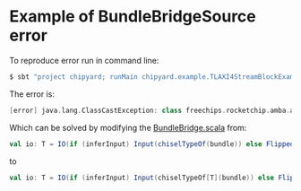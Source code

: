 # Example of BundleBridgeSource error

To reproduce error run in command line:
```bash
$ sbt "project chipyard; runMain chipyard.example.TLAXI4StreamBlockExampleApp"
```

The error is:
```scala
[error] java.lang.ClassCastException: class freechips.rocketchip.amba.axi4stream.AXI4StreamBundle cannot be cast to class scala.runtime.Nothing$ (freechips.rocketchip.amba.axi4stream.AXI4StreamBundle is in unnamed module of loader sbt.internal.LayeredClassLoader @32b6f42; scala.runtime.Nothing$ is in unnamed module of loader sbt.internal.ScalaLibraryClassLoader @490fb4e8)
```

Which can be solved by modifying the [BundleBridge.scala](./generators/rocket-chip/src/main/scala/diplomacy/BundleBridge.scala) from:
```scala
val io: T = IO(if (inferInput) Input(chiselTypeOf(bundle)) else Flipped(chiselTypeClone(bundle)))
```
to
```scala
val io: T = IO(if (inferInput) Input(chiselTypeOf[T](bundle)) else Flipped(chiselTypeClone[T](bundle)))
```